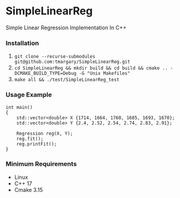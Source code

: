 # SimpleLinearReg
Simple Linear Regression Implementation In C++

### Installation
1. `git clone --recurse-submodules git@github.com:tmargary/SimpleLinearReg.git`
2. `cd SimpleLinearReg && mkdir build && cd build && cmake .. -DCMAKE_BUILD_TYPE=Debug -G "Unix Makefiles"`
3. `make all && ./test/SimpleLinearReg_test`

### Usage Example
```
int main()
{
    std::vector<double> X {1714, 1664, 1760, 1685, 1693, 1670};
    std::vector<double> Y {2.4, 2.52, 2.54, 2.74, 2.83, 2.91};

    Regression reg(X, Y);
    reg.fit();
    reg.printFit();
}
```

### Minimum Requirements
- Linux
- C++ 17
- Cmake 3.15
